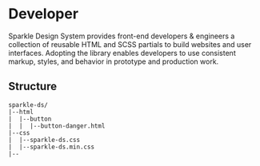 # Developer

Sparkle Design System provides front-end developers & engineers a collection of reusable HTML and SCSS partials to build websites and user interfaces. Adopting the library enables developers to use consistent markup, styles, and behavior in prototype and production work.

## Structure

```text
sparkle-ds/
|--html
|  |--button
|  |  |--button-danger.html
|--css
|  |--sparkle-ds.css
|  |--sparkle-ds.min.css
|--
```

